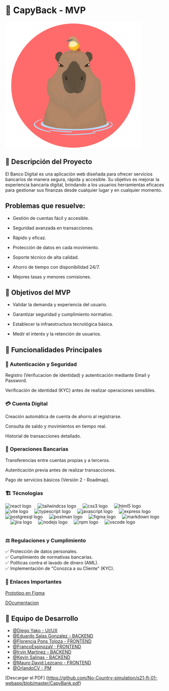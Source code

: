 # 🏦 CapyBack - MVP


<p aling="center">
<img src="logo.png" height="400" alt="Logo"/>
</p>


## 🌟 Descripción del Proyecto

El Banco Digital es una aplicación web diseñada para ofrecer servicios bancarios de manera segura, rápida y accesible. Su objetivo es mejorar la experiencia bancaria digital, brindando a los usuarios herramientas eficaces para gestionar sus finanzas desde cualquier lugar y en cualquier momento.



## Problemas que resuelve:

- Gestión de cuentas fácil y accesible.

- Seguridad avanzada en transacciones.

- Rápido y eficaz.

- Protección de datos en cada movimiento.

- Soporte técnico de alta calidad.

- Ahorro de tiempo con disponibilidad 24/7.

- Mejores tasas y menores comisiones.



## 🎯 Objetivos del MVP

- Validar la demanda y experiencia del usuario.

- Garantizar seguridad y cumplimiento normativo.

- Establecer la infraestructura tecnológica básica.

- Medir el interés y la retención de usuarios.



## 🚀 Funcionalidades Principales


### 🔐 Autenticación y Seguridad

Registro (Verifucacion de identidad) y autenticación mediante Email y Password.

Verificación de identidad (KYC) antes de realizar operaciones sensibles.


### 💳 Cuenta Digital


Creación automática de cuenta de ahorro al registrarse.

Consulta de saldo y movimientos en tiempo real.

Historial de transacciones detallado.


### 🔄 Operaciones Bancarias

Transferencias entre cuentas propias y a terceros.

Autenticación previa antes de realizar transacciones.

Pago de servicios básicos (Versión 2 - Roadmap).


### 🏗️ Técnologias

<div align="left">
  <img src="https://skillicons.dev/icons?i=react" height="40" alt="react logo"  />
  <img width="12" />
  <img src="https://skillicons.dev/icons?i=tailwind" height="40" alt="tailwindcss logo"  />
  <img width="12" />
  <img src="https://skillicons.dev/icons?i=css" height="40" alt="css3 logo"  />
  <img width="12" />
  <img src="https://skillicons.dev/icons?i=html" height="40" alt="html5 logo"  />
  <img width="12" />
  <img src="https://skillicons.dev/icons?i=vite" height="40" alt="vite logo"  />
  <img width="12" />
  <img src="https://skillicons.dev/icons?i=ts" height="40" alt="typescript logo"  />
  <img width="12" />
  <img src="https://skillicons.dev/icons?i=js" height="40" alt="javascript logo"  />
  <img width="12" />
  <img src="https://skillicons.dev/icons?i=express" height="40" alt="express logo"  />
  <img width="12" />
  <img src="https://cdn.jsdelivr.net/gh/devicons/devicon/icons/postgresql/postgresql-original.svg" height="40" alt="postgresql logo"  />
  <img width="12" />
  <img src="https://skillicons.dev/icons?i=postman" height="40" alt="postman logo"  />
  <img width="12" />
  <img src="https://skillicons.dev/icons?i=figma" height="40" alt="figma logo"  />
  <img width="12" />
  <img src="https://skillicons.dev/icons?i=md" height="40" alt="markdown logo"  />
  <img width="12" />
  <img src="https://cdn.jsdelivr.net/gh/devicons/devicon/icons/jira/jira-original.svg" height="40" alt="jira logo"  />
  <img width="12" />
  <img src="https://cdn.jsdelivr.net/gh/devicons/devicon/icons/nodejs/nodejs-original.svg" height="40" alt="nodejs logo"  />
  <img width="12" />
  <img src="https://cdn.jsdelivr.net/gh/devicons/devicon/icons/npm/npm-original-wordmark.svg" height="40" alt="npm logo"  />
  <img width="12" />
  <img src="https://cdn.jsdelivr.net/gh/devicons/devicon/icons/vscode/vscode-original.svg" height="40" alt="vscode logo"  />
</div>

<br/>

### ⚖️ Regulaciones y Cumplimiento

✅ Protección de datos personales.<br/>
✅ Cumplimiento de normativas bancarias.<br/>
✅ Políticas contra el lavado de dinero (AML).<br/>
✅ Implementación de "Conozca a su Cliente" (KYC).<br/>


### 🔗 Enlaces Importantes


[Prototipo en Figma](https://www.figma.com/design/VpWXanmp80tjBfjuKaGUHs/Bank-APP-No-country?node-id=1-2&t=XZ6w55bgA2ckAmAl-0)

[DOcumentacion](https://www.notion.so/Equipo-S21-01-FT-WEBAPP-19a69513e5f180e2b129dcce698ae46c)
  

## 👥 Equipo de Desarrollo

- [@Diego Yako - UI/UX](https://github.com/diegoyako)
- [@Eduardo Salas Gonzalez - BACKEND](https://github.com/EduardoSalasG)
- [@Florencia Pons Toloza - FRONTEND](https://github.com/FlorPons)
- [@FrancoEspinozaV · FRONTEND](https://github.com/FrancoEspinozaV)
- [@Irvin Martinez - BACKEND](https://github.com/Irvin-Mx)
- [@Kevin Salinas - BACKEND](https://github.com/ksalinas652)
- [@Mauro David Lezcano - FRONTEND](https://github.com/Maurolezcano81)
- [@OrlandoCV - PM](https://github.com/orlando0107)

[Descargar el PDF] (https://github.com/No-Country-simulation/s21-ft-01-webapp/blob/master/CapyBank.pdf)
